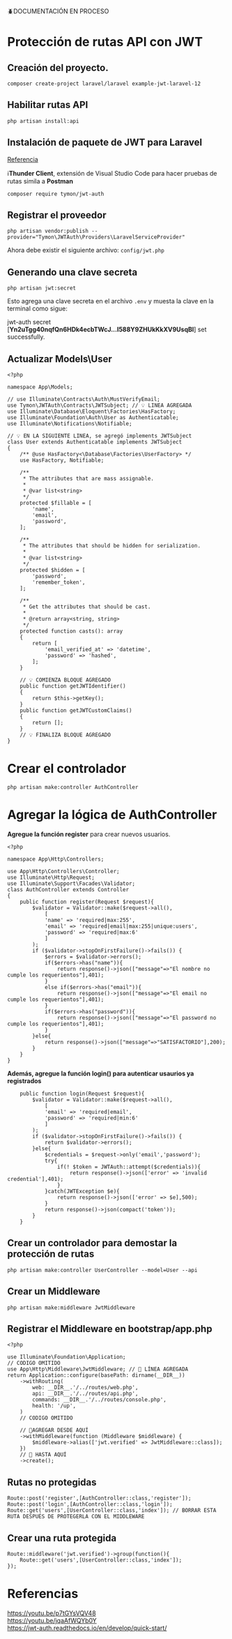 🪲DOCUMENTACIÓN EN PROCESO

# Protección de rutas API con JWT

## Creación del proyecto.
```
composer create-project laravel/laravel example-jwt-laravel-12
```

## Habilitar rutas API

```
php artisan install:api
```

## Instalación de paquete de JWT para Laravel

[Referencia](https://jwt-auth.readthedocs.io/en/develop/laravel-installation/)

ℹ️**Thunder Client**, extensión de Visual Studio Code para hacer pruebas de rutas simila a **Postman**

```
composer require tymon/jwt-auth
```

## Registrar el proveedor

```
php artisan vendor:publish --provider="Tymon\JWTAuth\Providers\LaravelServiceProvider"
```

Ahora debe existir el siguiente archivo: `config/jwt.php` 

## Generando una clave secreta

```
php artisan jwt:secret
```

Esto agrega una clave secreta en el archivo `.env` y muesta la clave en la terminal como sigue:  

jwt-auth secret [**Yn2uTgg40nqfQn6HDk4ecbTWcJ...I588Y9ZHUkKkXV9UsqBl**] set successfully.  

## Actualizar Models\User

```
<?php

namespace App\Models;

// use Illuminate\Contracts\Auth\MustVerifyEmail;
use Tymon\JWTAuth\Contracts\JWTSubject; // 💡 LINEA AGREGADA
use Illuminate\Database\Eloquent\Factories\HasFactory;
use Illuminate\Foundation\Auth\User as Authenticatable;
use Illuminate\Notifications\Notifiable;

// 💡 EN LA SIGUIENTE LINEA, se agregó implements JWTSubject
class User extends Authenticatable implements JWTSubject
{
    /** @use HasFactory<\Database\Factories\UserFactory> */
    use HasFactory, Notifiable;

    /**
     * The attributes that are mass assignable.
     *
     * @var list<string>
     */
    protected $fillable = [
        'name',
        'email',
        'password',
    ];

    /**
     * The attributes that should be hidden for serialization.
     *
     * @var list<string>
     */
    protected $hidden = [
        'password',
        'remember_token',
    ];

    /**
     * Get the attributes that should be cast.
     *
     * @return array<string, string>
     */
    protected function casts(): array
    {
        return [
            'email_verified_at' => 'datetime',
            'password' => 'hashed',
        ];
    }

    // 💡 COMIENZA BLOQUE AGREGADO
    public function getJWTIdentifier()
    {
        return $this->getKey();
    }
    public function getJWTCustomClaims()
    {
        return [];
    }
    // 💡 FINALIZA BLOQUE AGREGADO
}

```

# Crear el controlador

```
php artisan make:controller AuthController
```

# Agregar la lógica de AuthController

**Agregue la función register** para crear nuevos usuarios.
```
<?php

namespace App\Http\Controllers;

use App\Http\Controllers\Controller;
use Illuminate\Http\Request;
use Illuminate\Support\Facades\Validator;
class AuthController extends Controller
{
    public function register(Request $request){
        $validator = Validator::make($request->all(),
            [
            'name' => 'required|max:255',
            'email' => 'required|email|max:255|unique:users',
            'password' => 'required|max:6'
            ]
        );
        if ($validator->stopOnFirstFailure()->fails()) {
            $errors = $validator->errors();
            if($errors->has("name")){
                return response()->json(["message"=>"El nombre no cumple los requerientos"],401);
            }
            else if($errors->has("email")){
                return response()->json(["message"=>"El email no cumple los requerientos"],401);
            }
            if($errors->has("password")){
                return response()->json(["message"=>"El password no cumple los requerientos"],401);
            }
        }else{
            return response()->json(["message"=>"SATISFACTORIO"],200);
        }
    }
}

```

**Además, agregue la función login() para autenticar usaurios ya registrados**  

```
    public function login(Request $request){
        $validator = Validator::make($request->all(),
            [
            'email' => 'required|email',
            'password' => 'required|min:6'
            ]
        );
        if ($validator->stopOnFirstFailure()->fails()) {
            return $validator->errors();
        }else{
            $credentials = $request->only('email','password');
            try{
                if(! $token = JWTAuth::attempt($credentials)){
                    return response()->json(['error' => 'invalid credential'],401);
                }
            }catch(JWTException $e){
                return response()->json(['error' => $e],500);
            }
            return response()->json(compact('token'));
        }
    }
```

## Crear un controlador para demostar la protección de rutas

```
php artisan make:controller UserController --model=User --api
```

## Crear un Middleware

```
php artisan make:middleware JwtMiddleware
```

## Registrar el Middleware en bootstrap/app.php
```
<?php

use Illuminate\Foundation\Application;
// CODIGO OMITIDO
use App\Http\Middleware\JwtMiddleware; // 🎈 LÍNEA AGREGADA
return Application::configure(basePath: dirname(__DIR__))
    ->withRouting(
        web: __DIR__.'/../routes/web.php',
        api: __DIR__.'/../routes/api.php',
        commands: __DIR__.'/../routes/console.php',
        health: '/up',
    )
    // CODIGO OMITIDO

    // 🎈AGREGAR DESDE AQUÍ
    ->withMiddleware(function (Middleware $middleware) {
        $middleware->alias(['jwt.verified' => JwtMiddleware::class]);
    })
    // 🎈 HASTA AQUÍ
    ->create();
```

## Rutas no protegidas

```
Route::post('register',[AuthController::class,'register']);
Route::post('login',[AuthController::class,'login']);
Route::get('users',[UserController::class,'index']); // BORRAR ESTA RUTA DESPUÉS DE PROTEGERLA CON EL MIDDLEWARE
```
## Crear una ruta protegida

```
Route::middleware('jwt.verified')->group(function(){
    Route::get('users',[UserController::class,'index']);
});
```


# Referencias  

https://youtu.be/p7tGYsVQV48  
https://youtu.be/jqaAfWQYb0Y  
https://jwt-auth.readthedocs.io/en/develop/quick-start/  



